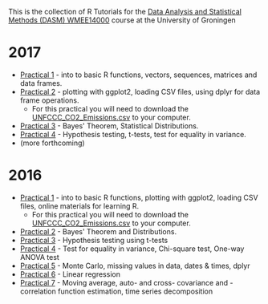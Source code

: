 This is the collection of R Tutorials for the [Data Analysis and Statistical Methods (DASM) WMEE14000](https://www.rug.nl/ocasys/rug/vak/show?code=WMEE14000) course at the University of Groningen 

# 2017

* [Practical 1](http://cbdavis.github.io/DASM/2017/Practical1.html) - into to basic R functions, vectors, sequences, matrices and data frames.  
* [Practical 2](http://cbdavis.github.io/DASM/2017/Practical2.html) - plotting with ggplot2, loading CSV files, using dplyr for data frame operations.
    * For this practical you will need to download the   [UNFCCC_CO2_Emissions.csv](https://raw.githubusercontent.com/cbdavis/DASM/master/data/UNFCCC_CO2_Emissions.csv) to your computer.
* [Practical 3](http://cbdavis.github.io/DASM/2017/Practical3.html) - Bayes' Theorem, Statistical Distributions.
* [Practical 4](http://cbdavis.github.io/DASM/2017/Practical4.html) - Hypothesis testing, t-tests, test for equality in variance.
* (more forthcoming)

# 2016

* [Practical 1](http://cbdavis.github.io/DASM/2016/Practical1.html) - into to basic R functions, plotting with ggplot2, loading CSV files, online materials for learning R.
  * For this practical you will need to download the   [UNFCCC_CO2_Emissions.csv](https://raw.githubusercontent.com/cbdavis/DASM/master/data/UNFCCC_CO2_Emissions.csv) to your computer.
* [Practical 2](http://cbdavis.github.io/DASM/2016/Practical2.html) - Bayes' Theorem and Distributions.
* [Practical 3](http://cbdavis.github.io/DASM/2016/Practical3.html) - Hypothesis testing using t-tests
* [Practical 4](http://cbdavis.github.io/DASM/2016/Practical4.html) - Test for equality in variance, Chi-square test, One-way ANOVA test
* [Practical 5](http://cbdavis.github.io/DASM/2016/Practical5.html) - Monte Carlo, missing values in data, dates & times, dplyr
* [Practical 6](http://cbdavis.github.io/DASM/2016/Practical6.html) - Linear regression
* [Practical 7](http://cbdavis.github.io/DASM/2016/Practical7.html) - Moving average, auto- and cross- covariance and -correlation function estimation, time series decomposition
